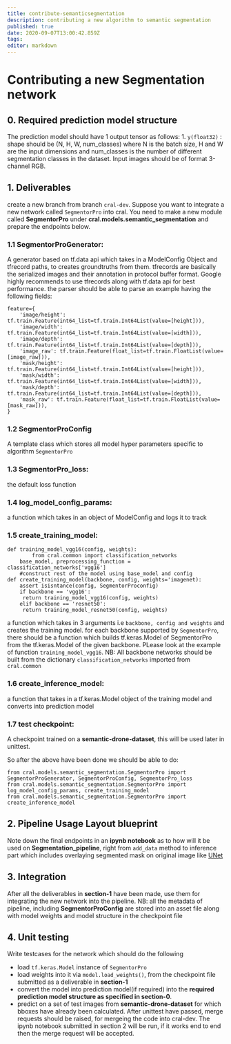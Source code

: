 ```yaml
---
title: contribute-semanticsegmentation
description: contributing a new algorithm to semantic segmentation
published: true
date: 2020-09-07T13:00:42.859Z
tags: 
editor: markdown
---
```


# Contributing a new Segmentation network
## 0. Required prediction model structure
The prediction model should have 1 output tensor as follows:
    1. `y(float32)` : shape should be (N, H, W, num_classes) where N is the batch size, H and W are the input dimensions and num_classes is the number of different segmentation classes in the dataset. 
Input images should be of format 3-channel RGB.
## 1. Deliverables
create a new branch from branch `cral-dev`.
Suppose you want to integrate a new network called `SegmentorPro` into cral. You need to make a new module called **SegmentorPro** under **cral.models.semantic_segmentation** and prepare the endpoints below.
### 1.1 SegmentorProGenerator:
A generator based on tf.data api which takes in a ModelConfig Object and tfrecord paths, to creates groundtruths from them.
tfrecords are basically the serialized images and their annotation in protocol buffer format.
Google highly recommends to use tfrecords along with tf.data api for best performance.
the parser should be able to parse an example having the following fields:
```
feature={
    'image/height': tf.train.Feature(int64_list=tf.train.Int64List(value=[height])),
    'image/width': tf.train.Feature(int64_list=tf.train.Int64List(value=[width])),
    'image/depth': tf.train.Feature(int64_list=tf.train.Int64List(value=[depth])),
    'image_raw': tf.train.Feature(float_list=tf.train.FloatList(value=[image_raw])),
    'mask/height': tf.train.Feature(int64_list=tf.train.Int64List(value=[height])),
    'mask/width': tf.train.Feature(int64_list=tf.train.Int64List(value=[width])),
    'mask/depth': tf.train.Feature(int64_list=tf.train.Int64List(value=[depth])),
    'mask_raw': tf.train.Feature(float_list=tf.train.FloatList(value=[mask_raw])),
}
```
### 1.2 SegmentorProConfig
A template class which stores all model hyper parameters specific to algorithm `SegmentorPro`
### 1.3 SegmentorPro_loss:
 the default loss function
### 1.4 log_model_config_params: 
a function which takes in an object of ModelConfig and logs it to track
### 1.5 create_training_model:
```
def training_model_vgg16(config, weights):
		from cral.common import classification_networks    
    base_model, preprocessing_function = classification_networks['vgg16']
    #construct rest of the model using base_model and config
def create_training_model(backbone, config, weights='imagenet):
	assert isisntance(config, SegmentorProconfig)
	if backbone == 'vgg16':
     return training_model_vgg16(config, weights)
	elif backbone == 'resnet50':
     return training_model_resnet50(config, weights)
```
a function which takes in 3 arguments i.e `backbone, config and weights` and creates the training model.
for each backbone supported by `SegmentorPro`, there should be a function which builds tf.keras.Model of SegmentorPro from the tf.keras.Model of the given backbone. PLease look at the example of function `training_model_vgg16`.
NB: All backbone networks should be built from the dictionary `classification_networks` imported from `cral.common`
### 1.6 create_inference_model:
a function that takes in a tf.keras.Model object of the training model and converts into prediction model
### 1.7 test checkpoint:
A checkpoint trained on a **semantic-drone-dataset**, this will be used later in unittest.

So after the above have been done we should be able to do:
```
from cral.models.semantic_segmentation.SegmentorPro import SegmentorProGenerator, SegmentorProConfig, SegmentorPro_loss
from cral.models.semantic_segmentation.SegmentorPro import log_model_config_params, create_training_model 
from cral.models.semantic_segmentation.SegmentorPro import create_inference_model
```
## 2. Pipeline Usage Layout blueprint
Note down the final endpoints in an **ipynb notebook** as to how will it be used on **Segmentation_pipeline**, right from `add_data` method to inference part which includes overlaying segmented mask on original image like [UNet](https://colab.research.google.com/github/segmind/cral-notebooks/blob/master/OD_tutorial.ipynb)
## 3. Integration
After all the deliverables in **section-1** have been made, use them for integrating the new network into the pipeline.
NB: all the metadata of pipeline, including **SegmentorProConfig** are stored into an asset file along with model weights and model structure in the checkpoint file 
## 4. Unit testing
Write testcases for the network which should do the following
- load `tf.keras.Model` instance of `SegmentorPro`
- load weights into it via `model.load_weights()`, from the checkpoint file submitted as a deliverable in **section-1**
- convert the model into prediction model(if required) into the **required prediction model structure as specified in section-0**.
- predict on a set of test images from **semantic-drone-dataset** for which bboxes have already been calculated.
After unittest have passed, merge requests should be raised, for mergeing the code into cral-dev. The ipynb notebook submitted in section 2 will be run, if it works end to end then the merge request will be accepted.
